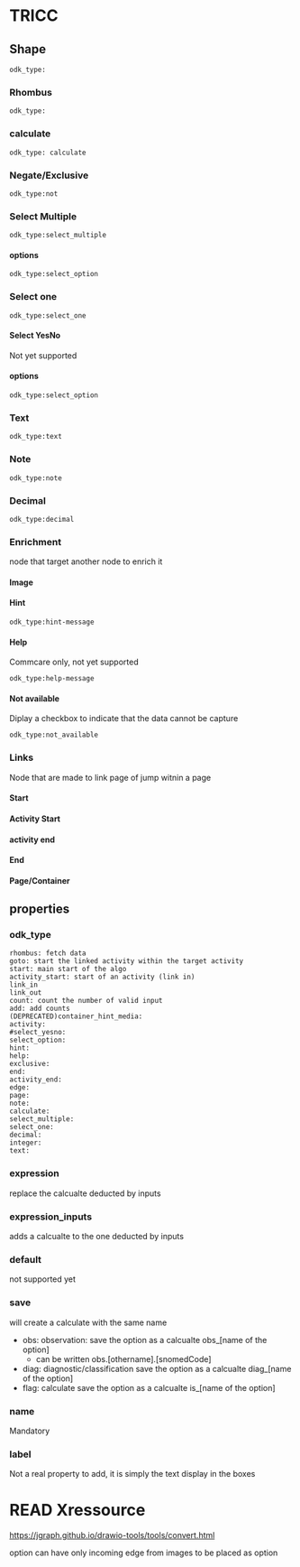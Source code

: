 # TRICC
## Shape

    odk_type:

### Rhombus

    odk_type:

### calculate

    odk_type: calculate
### Negate/Exclusive

    odk_type:not

### Select Multiple

    odk_type:select_multiple

#### options

    odk_type:select_option

### Select one

    odk_type:select_one


#### Select YesNo

Not yet supported
#### options

    odk_type:select_option
### Text

    odk_type:text

### Note

    odk_type:note

### Decimal

    odk_type:decimal

### Enrichment

node that target another node to enrich it

#### Image

#### Hint

    odk_type:hint-message

#### Help

Commcare only, not yet supported

    odk_type:help-message

#### Not available

Diplay a checkbox to indicate that the data cannot be capture

    odk_type:not_available


### Links

Node that are made to link page of jump witnin a page

#### Start

#### Activity Start

#### activity end

#### End

#### Page/Container


## properties

### odk_type

    rhombus: fetch data
    goto: start the linked activity within the target activity
    start: main start of the algo
    activity_start: start of an activity (link in)
    link_in
    link_out
    count: count the number of valid input
    add: add counts
    (DEPRECATED)container_hint_media:
    activity:
    #select_yesno:
    select_option:
    hint:
    help:
    exclusive:
    end:
    activity_end:
    edge:
    page:
    note:
    calculate:
    select_multiple:
    select_one:
    decimal:
    integer:
    text:

### expression
replace the calcualte deducted by inputs
### expression_inputs
adds a calcualte to the one deducted by inputs

### default
not supported yet

### save
will create a calculate with the same name
- obs: observation: save the option as a calcualte obs_[name of the option]
  - can be written obs.[othername].[snomedCode]
- diag: diagnostic/classification save the option as a calcualte diag_[name of the option]
- flag: calculate save the option as a calcualte is_[name of the option]



### name
Mandatory

### label
Not a real property to add, it is simply the text display in the boxes

# READ Xressource
https://jgraph.github.io/drawio-tools/tools/convert.html


option can have only incoming edge from images to be placed as option